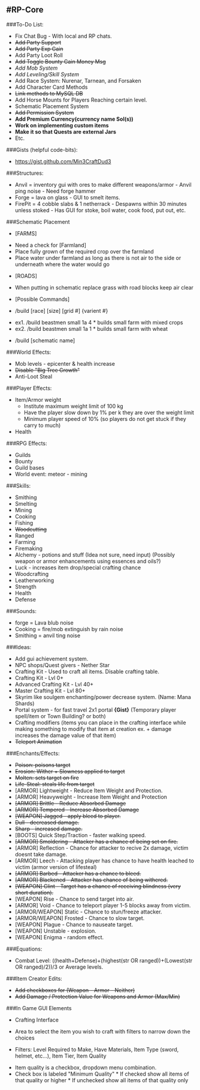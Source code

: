 #RP-Core
---

###To-Do List:
* Fix Chat Bug - With local and RP chats.
* ~~Add Party Support~~ 
* ~~Add Party Exp Gain~~
* Add Party Loot Roll
* ~~Add Toggle Bounty Gain Money Msg~~
* *Add Mob System*
* *Add Leveling/Skill System*
* Add Race System: Nurenar, Tarnean, and Forsaken
* Add Character Card Methods
* ~~Link methods to MySQL DB~~
* Add Horse Mounts for Players Reaching certain level.
* Schematic Placement System
* ~~Add Permission System~~
* **Add Premium Currency(currency name Sol(s))**
* **Work on implementing custom items**
* **Make it so that Quests are external Jars** 
* Etc.

###Gists (helpful code-bits):
* https://gist.github.com/Min3CraftDud3

###Structures:
* Anvil = inventory gui with ores to make different weapons/armor - Anvil ping noise - Need forge hammer
* Forge = lava on glass - GUI to smelt items.
* FirePit = 4 cobble slabs & 1 netherrack - Despawns within 30 minutes unless stoked - Has GUI for stoke, boil water, cook food, put out, etc.
 
###Schematic Placement
* [FARMS]
 - Need a check for [Farmland]
 - Place fully grown of the required crop over the farmland
 - Place water under farmland as long as there is not air to the side or underneath where the water would go
* [ROADS]
 - When putting in schematic replace grass with road blocks keep air clear
* [Possible Commands]
 - /build [race] [size] [grid #] {varient #}
  * ex1. /build beastmen small 1a 4 * builds small farm with mixed crops
  * ex2. /build beastmen small 1a 1 * builds small farm with wheat
 - /build [schematic name]

###World Effects:
* Mob levels - epicenter & health increase
* ~~Disable "Big Tree Growth"~~
* Anti-Loot Steal

###Player Effects:
* Item/Armor weight
  - Institute maximum weight limit of 100 kg
  - Have the player slow down by 1% per k they are over the weight limit
  - Minimum player speed of 10% (so players do not get stuck if they carry to much)
* Health

###RPG Effects:
* Guilds
* Bounty
* Guild bases
* World event: meteor - mining 

###Skills:
* Smithing
* Smelting
* Mining
* Cooking
* Fishing
* ~~Woodcutting~~
* Ranged
* Farming
* Firemaking
* Alchemy - potions and stuff (Idea not sure, need input) (Possibly weapon or armor enhancements using essences and oils?)
* Luck - increases item drop/special crafting chance
* Woodcrafting
* Leatherworking
* Strength
* Health
* Defense

###Sounds:
* forge = Lava blub noise
* Cooking = fire/mob extinguish by rain noise
* Smithing =  anvil ting noise

###Ideas:
* Add gui achievement system.
* NPC shops/Quest givers - Nether Star
* Crafting Kit - Used to craft all items. Disable crafting table.
* Crafting Kit - Lvl 0+
* Advanced Crafting Kit - Lvl 40+
* Master Crafting Kit - Lvl 80+
* Skyrim like soulgem enchanting/power decrease system. (Name: Mana Shards)
* Portal system - for fast travel 2x1 portal **{Gist}** (Temporary player spell/item or Town Building? or both)
* Crafting modifiers (items you can place in the crafting interface while making something to modify that item at creation ex. + damage increases the damage value of that item)
* ~~Teleport Animation~~

###Enchants/Effects:
* ~~Poison: poisons target~~
* ~~Erosion: Wither + Slowness applied to target~~
* ~~Molten: sets target on fire~~
* ~~Life-Steal: steals life from target~~
* [ARMOR] Lightweight - Reduce Item Weight and Protection.
* [ARMOR] Heavyweight - Increase Item Weight and Protection
* ~~[ARMOR] Brittle - Reduce Absorbed Damage~~
* ~~[ARMOR] Tempered - Increase Absorbed Damage~~
* ~~[WEAPON] Jagged - apply bleed to player.~~
* ~~Dull - decreased damage.~~
* ~~Sharp - increased damage.~~
* [BOOTS] Quick Step/Traction - faster walking speed.
* ~~[ARMOR] Smoldering - Attacker has a chance of being set on fire.~~
* [ARMOR] Reflection - Chance for attacker to recive 2x damage, victim doesnt take damage.
* [ARMOR] Leech - Attacking player has chance to have health leached to victim (armor version of lifesteal)
* ~~[ARMOR] Barbed - Attacker has a chance to bleed.~~
* ~~[ARMOR] Blackened - Attacker has chance of being withered.~~
* ~~[WEAPON] Glint - Target has a chance of receiving blindness (very short duration).~~
* [WEAPON] Rise - Chance to send target into air.
* [ARMOR] Void - Chance to teleport player 1-5 blocks away from victim.
* [ARMOR/WEAPON] Static - Chance to stun/freeze attacker.
* [ARMOR/WEAPON] Frosted - Chance to slow target.
* [WEAPON] Plague - Chance to nauseate target.
* [WEAPON] Unstable - explosion. 
* [WEAPON] Enigma - random effect.


###Equations:
* Combat Level: ((health+Defense)+(highest(str OR ranged))+(Lowest(str OR ranged)/2))/3 or Average levels.


###Item Creator Edits:
* ~~Add checkboxes for (Weapon - Armor - Neither)~~
* ~~Add Damage / Protection Value for Weapons and Armor (Max/Min)~~

###In Game GUI Elements
* Crafting Interface
 - Area to select the item you wish to craft with filters to narrow down the choices
  * Filters: Level Required to Make, Have Materials, Item Type (sword, helmet, etc...), Item Tier, Item Quality
   - Item quality is a checkbox, dropdown menu combination.
   - Check box is labeled "Minimum Quality"
    * If checked show all items of that quality or higher
    * If unchecked show all items of that quality only
